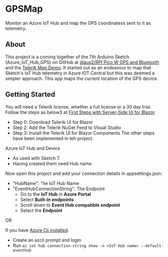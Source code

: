 # GPSMap

Monitor an Azure IoT Hub and  map the GPS coordinatess sent to it  as telemetry.

## About

This project is a coming together of the 7th Arduino Sketch (Azure_IoT_Hub_GPS) on GitHub at [djaus2/RPI Pico W GPS and Bluetooth](https://github.com/djaus2/RpiPicoWGPSandBT) and the [Telerik Map Demo](https://demos.telerik.com/blazor-ui/map/overview). It started out as an endeavour to map that Sketch's IoT Hub telemetry in Azure IOT Central but this was deemed a simpler approach. This app maps the current location of the GPS device.

## Getting Started

You will need a Telerik license, whether a full license or a 30 day trial. Follow the steps as below3 at [First Steps with Server-Side UI for Blazor](https://docs.telerik.com/blazor-ui/getting-started/server-blazor?_ga=2.73417493.680605814.1692843673-472055910.1692083918&_gl=1*13uct7u*_ga*NDcyMDU1OTEwLjE2OTIwODM5MTg.*_ga_9JSNBCSF54*MTY5Mjg0MzY3NC44LjEuMTY5Mjg0Mzc4NC4xMS4wLjA.)
- Step 0: Download Telerik UI for Blazor
- Step 2: Add the Telerik NuGet Feed to Visual Studio
- Step 3: Install the Telerik UI for Blazor Components
  The other steps have been implemented in teh project.

Azure IoT Hub and Device
- As used with Sketch 7.
- Having created them need Hub name. 

Now open this project and add your connection details in appsettings.json:
- "HubName": "he IoT Hub Name
- "EventHubConnectionString": The Endpoint
  - Go to the **IoT Hub** in **Azure Portal**
  - Select **Built-in endpoints**
  - Scroll down to **Event Hub compatible endpoint**
  - Select the **Endpoint**
 
OR

If you have [Azure Cli installed](https://learn.microsoft.com/en-us/cli/azure/install-azure-cli-windows?tabs=azure-cli).
- Create an azcli prompt and login
- Run ```az iot hub connection-string show -n <IoT Hub name> --default-eventhub```
  


